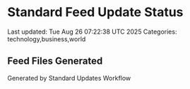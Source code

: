 # Standard Feed Update Status
Last updated: Tue Aug 26 07:22:38 UTC 2025
Categories: technology,business,world

## Feed Files Generated

Generated by Standard Updates Workflow
